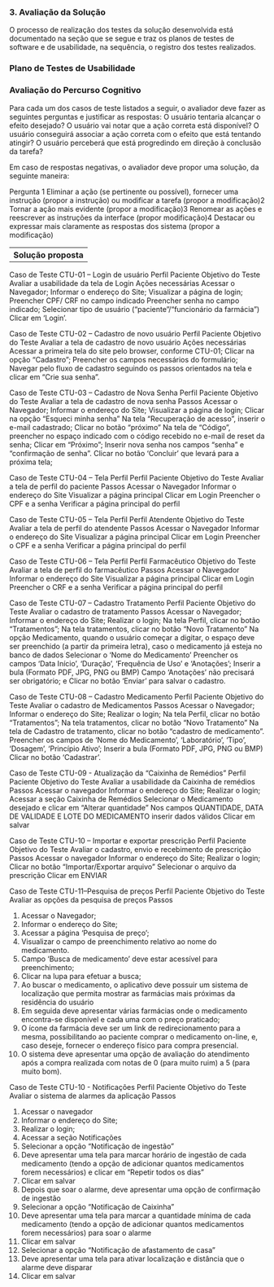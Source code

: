 <h3>3.   Avaliação da Solução</h3>
<p>O processo de realização dos testes da solução desenvolvida está documentado na seção que se segue e traz os planos de testes de software e de usabilidade, na sequência, o registro dos testes realizados.</p>
 
<h3>Plano de Testes de Usabilidade</h3>
<h3>Avaliação do Percurso Cognitivo</h3>
Para cada um dos casos de teste listados a seguir, o avaliador deve fazer as seguintes perguntas e justificar as respostas:
O usuário tentaria alcançar o efeito desejado?
O usuário vai notar que a ação correta está disponível?
O usuário conseguirá associar a ação correta com o efeito que está tentando atingir?
O usuário perceberá que está progredindo em direção à conclusão da tarefa?

Em caso de respostas negativas, o avaliador deve propor uma solução, da seguinte maneira:
<table>
<tr>Pergunta <th> Solução proposta</th></tr>
<tr>1 Eliminar a ação (se pertinente ou possível), fornecer uma instrução (propor a instrução) ou modificar a tarefa (propor a modificação)</tr>
<tr>2 Tornar a ação mais evidente (propor a modificação)</tr>
<tr>3 Renomear as ações e reescrever as instruções da interface (propor modificação)</tr>
<tr>4 Destacar ou expressar mais claramente as respostas dos sistema (propor a modificação)</tr>
</table>


Caso de Teste
CTU-01 – Login de usuário
Perfil
Paciente
Objetivo do Teste
Avaliar a usabilidade da tela de Login
Ações necessárias
Acessar o Navegador;
Informar o endereço do Site;
Visualizar a página de login;
Preencher CPF/ CRF no campo indicado
Preencher senha no campo indicado;
Selecionar tipo de usuário (“paciente”/“funcionário da farmácia”)
Clicar em ‘Login’.


Caso de Teste
CTU-02 – Cadastro de novo usuário
Perfil
Paciente
Objetivo do Teste
Avaliar a tela de cadastro de novo usuário
Ações necessárias
Acessar a primeira tela do site pelo browser, conforme CTU-01;
Clicar na opção “Cadastro”;
Preencher os campos necessários do formulário;
Navegar pelo fluxo de cadastro seguindo os passos orientados na tela e clicar em “Crie sua senha”.


Caso de Teste
CTU-03 – Cadastro de Nova Senha
Perfil
Paciente
Objetivo do Teste
Avaliar a tela de cadastro de nova senha
Passos
Acessar o Navegador;
Informar o endereço do Site;
Visualizar a página de login;
Clicar na opção “Esqueci minha senha”
Na tela “Recuperação de acesso”, inserir o e-mail cadastrado;
Clicar no botão “próximo”
Na tela de “Código”, preencher no espaço indicado com o código recebido no e-mail de reset da senha;
Clicar em “Próximo”;
Inserir nova senha nos campos “senha” e “confirmação de senha”.
Clicar no botão ‘Concluir’ que levará para a próxima tela; 


Caso de Teste
CTU-04 – Tela Perfil
Perfil
Paciente
Objetivo do Teste
Avaliar a tela de perfil do paciente
Passos
Acessar o Navegador
Informar o endereço do Site
Visualizar a página principal
Clicar em Login
Preencher o CPF e a senha
Verificar a página principal do perfil



Caso de Teste
CTU-05 – Tela Perfil
Perfil
Atendente
Objetivo do Teste
Avaliar a tela de perfil do atendente
Passos
Acessar o Navegador
Informar o endereço do Site
Visualizar a página principal
Clicar em Login
Preencher o CPF e a senha
Verificar a página principal do perfil



Caso de Teste
CTU-06 – Tela Perfil
Perfil
Farmacêutico
Objetivo do Teste
Avaliar a tela de perfil do farmacêutico
Passos
Acessar o Navegador
Informar o endereço do Site
Visualizar a página principal
Clicar em Login
Preencher o CRF e a senha
Verificar a página principal do perfil



Caso de Teste
CTU-07 – Cadastro Tratamento
Perfil
Paciente
Objetivo do Teste
Avaliar o cadastro de tratamento
Passos
Acessar o Navegador;
Informar o endereço do Site;
Realizar o login;
Na tela Perfil, clicar no botão “Tratamentos”;
Na tela tratamentos, clicar no botão “Novo Tratamento”
Na opção Medicamento, quando o usuário começar a digitar, o espaço deve ser preenchido (a partir da primeira letra), caso o medicamento já esteja no banco de dados
Selecionar o ‘Nome do Medicamento’
Preencher os campos ‘Data Início’, ‘Duração’, ‘Frequência de Uso’ e ‘Anotações’;
Inserir a bula (Formato PDF, JPG, PNG ou BMP)
 Campo ‘Anotações’ não precisará ser obrigatório; e
 Clicar no botão ‘Enviar’ para salvar o cadastro.



Caso de Teste
CTU-08 – Cadastro Medicamento
Perfil
Paciente
Objetivo do Teste
Avaliar o cadastro de Medicamentos
Passos
Acessar o Navegador;
Informar o endereço do Site;
Realizar o login;
Na tela Perfil, clicar no botão “Tratamentos”;
Na tela tratamentos, clicar no botão “Novo Tratamento”
Na tela de Cadastro de tratamento, clicar no botão “cadastro de medicamento”.
Preencher os campos de ‘Nome do Medicamento’, ‘Laboratório’, ‘Tipo’, ‘Dosagem’, ‘Princípio Ativo’;
Inserir a bula (Formato PDF, JPG, PNG ou BMP)
Clicar no botão ‘Cadastrar’.


Caso de Teste
CTU-09 - Atualização da “Caixinha de Remédios”
Perfil
Paciente
Objetivo do Teste
Avaliar a usabilidade da Caixinha de remédios
Passos
Acessar o navegador
Informar o endereço do Site;
Realizar o login;
Acessar a seção Caixinha de Remédios
Selecionar o Medicamento desejado e clicar em “Alterar quantidade”
Nos campos QUANTIDADE, DATA DE VALIDADE E LOTE DO MEDICAMENTO inserir dados válidos
Clicar em salvar



Caso de Teste
CTU-10 – Importar e exportar prescrição
Perfil
Paciente
Objetivo do Teste
Avaliar o cadastro, envio e recebimento de prescrição
 Passos
Acessar o navegador
Informar o endereço do Site;
Realizar o login;
Clicar no botão “Importar/Exportar arquivo”
Selecionar o arquivo da prescrição
Clicar em ENVIAR


Caso de Teste
CTU-11–Pesquisa de preços
Perfil
Paciente
Objetivo do Teste
Avaliar as opções da pesquisa de preços
Passos
1)   Acessar o Navegador;
2)   Informar o endereço do Site;
3)   Acessar a página ‘Pesquisa de preço’;
4)   Visualizar o campo de preenchimento relativo ao nome do medicamento.
5)   Campo ‘Busca de medicamento’ deve estar acessível para preenchimento;
6)   Clicar na lupa para efetuar a busca;
7)   Ao buscar o medicamento, o aplicativo deve possuir um sistema de localização que permita mostrar as farmácias mais próximas da residência do usuário
8) Em seguida deve apresentar várias farmácias onde o medicamento encontra-se disponível e cada uma com o preço praticado;
9) O ícone da farmácia deve ser um link de redirecionamento para a mesma, possibilitando ao paciente comprar o medicamento on-line, e, caso deseje, fornecer o endereço físico para compra presencial.
10) O sistema deve apresentar uma opção de avaliação do atendimento após a compra realizada com notas de 0 (para muito ruim) a 5 (para muito bom).



Caso de Teste
CTU-10 - Notificações
Perfil
Paciente
Objetivo do Teste
Avaliar o sistema de alarmes da aplicação 
Passos
1) Acessar o navegador
2) Informar o endereço do Site;
3) Realizar o login;
4) Acessar a seção Notificações
5) Selecionar a opção “Notificação de ingestão”
6) Deve apresentar uma tela para marcar horário de ingestão de cada medicamento (tendo a opção de adicionar quantos medicamentos forem necessários) e clicar em “Repetir todos os dias”
7) Clicar em salvar
8) Depois que soar o alarme, deve apresentar uma opção de confirmação de ingestão
9) Selecionar a opção “Notificação de Caixinha”
10) Deve apresentar uma tela para marcar a quantidade mínima de cada medicamento (tendo a opção de adicionar quantos medicamentos forem necessários) para soar o alarme
11) Clicar em salvar
12) Selecionar a opção “Notificação de afastamento de casa”
13) Deve apresentar uma tela para ativar localização e distância que o alarme deve disparar
14) Clicar em salvar



